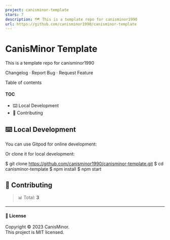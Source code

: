 ```yaml
---
project: canisminor-template
stars: 7
description: 🗺️ This is a template repo for canisminor1990
url: https://github.com/canisminor1990/canisminor-template
---
```


CanisMinor Template
===================

This is a template repo for canisminor1990

Changelog · Report Bug · Request Feature

  

Table of contents

#### TOC

-   ⌨️ Local Development
-   🤝 Contributing

⌨️ Local Development
--------------------

You can use Gitpod for online development:

Or clone it for local development:

$ git clone https://github.com/canisminor1990/canisminor-template.git
$ cd canisminor-template
$ npm install
$ npm start

🤝 Contributing
---------------

> 📊 Total: **3**

* * *

#### 📝 License

Copyright © 2023 CanisMinor.  
This project is MIT licensed.
